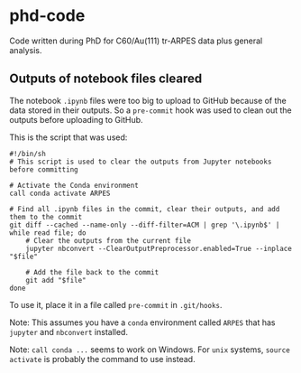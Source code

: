 # phd-code
Code written during PhD for C60/Au(111) tr-ARPES data plus general analysis.



## Outputs of notebook files cleared

The notebook `.ipynb` files were too big to upload to GitHub because of the
data stored in their outputs. So a `pre-commit` hook was used to clean out the
outputs before uploading to GitHub.

This is the script that was used:

```
#!/bin/sh
# This script is used to clear the outputs from Jupyter notebooks before committing

# Activate the Conda environment
call conda activate ARPES

# Find all .ipynb files in the commit, clear their outputs, and add them to the commit
git diff --cached --name-only --diff-filter=ACM | grep '\.ipynb$' | while read file; do
    # Clear the outputs from the current file
    jupyter nbconvert --ClearOutputPreprocessor.enabled=True --inplace "$file"

    # Add the file back to the commit
    git add "$file"
done
```

To use it, place it in a file called `pre-commit` in `.git/hooks`.

Note: This assumes you have a `conda` environment called `ARPES` that has
`jupyter` and `nbconvert` installed.

Note: `call conda ...`  seems to work on Windows. For `unix` systems, `source activate` is probably the command to use instead.

